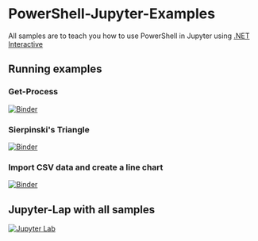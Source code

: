 # PowerShell-Jupyter-Examples

All samples are to teach you how to use PowerShell in Jupyter using [.NET Interactive](https://github.com/dotnet/interactive)

## Running examples

### Get-Process


[![Binder](https://mybinder.org/badge_logo.svg)](https://mybinder.org/v2/gh/TravisEz13/PowerShell-Jupyter-Examples/master?filepath=Get-Process.ipynb)

### Sierpinski's Triangle


[![Binder](https://mybinder.org/badge_logo.svg)](https://mybinder.org/v2/gh/TravisEz13/PowerShell-Jupyter-Examples/master?filepath=sierpinski.ipynb)

### Import CSV data and create a line chart

[![Binder](https://mybinder.org/badge_logo.svg)](https://mybinder.org/v2/gh/TravisEz13/PowerShell-Jupyter-Examples/master?filepath=coronavirus.ipynb)

## Jupyter-Lap with all samples

[![Jupyter Lab](https://mybinder.org/badge_logo.svg)](https://mybinder.org/v2/gh/travisez13/powershell-jupyter-examples/master?urlpath=lab)
